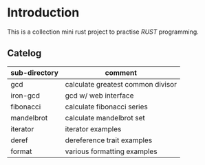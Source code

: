 # Introduction

This is a collection mini rust project to practise *RUST* programming.

## Catelog

| sub-directory      | comment                            |
| ------------------ | ---------------------------------- |
| gcd                | calculate greatest common divisor  |
| iron-gcd      | gcd w/ web interface |
| fibonacci    | calculate fibonacci series|
| mandelbrot    | calculate mandelbrot set|
| iterator    | iterator examples  |
| deref       | dereference trait  examples  |
| format       | various formatting examples  |
